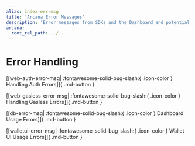 ```yaml
---
alias: index-err-msg
title: 'Arcana Error Messages'
description: 'Error messages from SDKs and the Dashboard and potential causes.'
arcana:
  root_rel_path: ../..
---
```


# Error Handling

[[web-auth-error-msg| :fontawesome-solid-bug-slash:{ .icon-color } Handling Auth Errors]]{ .md-button }

[[web-gasless-error-msg| :fontawesome-solid-bug-slash:{ .icon-color } Handling Gasless Errors]]{ .md-button }

[[db-error-msg| :fontawesome-solid-bug-slash:{ .icon-color } Dashboard Usage Errors]]{ .md-button }

[[walletui-error-msg| :fontawesome-solid-bug-slash:{ .icon-color } Wallet UI Usage Errors]]{ .md-button }

